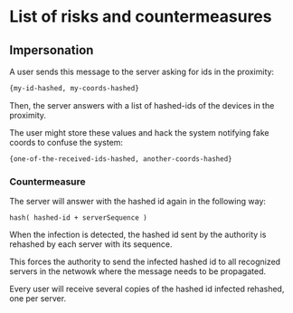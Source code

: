 # List of risks and countermeasures

## Impersonation
A user sends this message to the server asking for ids in the proximity:
   ```sh
   {my-id-hashed, my-coords-hashed}
   ```

Then, the server answers with a list of hashed-ids of the devices in the
proximity.

The user might store these values and hack the system notifying fake coords
to confuse the system:

    {one-of-the-received-ids-hashed, another-coords-hashed}

### Countermeasure
The server will answer with the hashed id again in the following way:

    hash( hashed-id + serverSequence )

When the infection is detected, the hashed id sent by the authority is 
rehashed by each server with its sequence.

This forces the authority to send the infected hashed id  to all
recognized servers in the netwowk where the message needs to be propagated.

Every user will receive several copies of the hashed id infected rehashed,
one per server.
